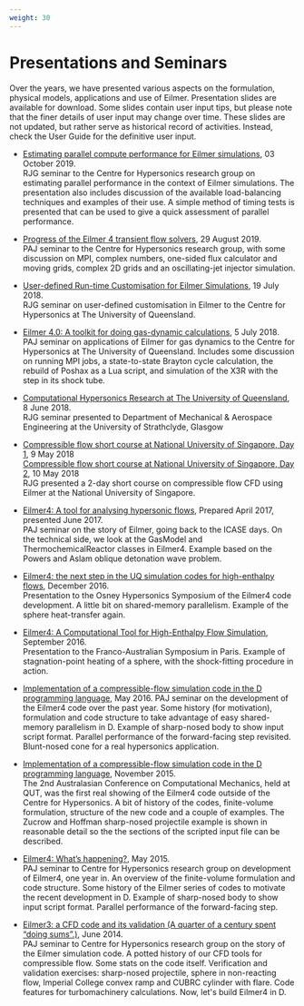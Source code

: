 ```yaml
---
weight: 30
---
```


# Presentations and Seminars

Over the years, we have presented various aspects on the formulation,
physical models, applications and use of Eilmer. Presentation slides
are available for download. Some slides contain user input tips, but please note
that the finer details of user input may change over time.
These slides are not updated, but rather serve as historical record of activities.
Instead, check the User Guide for the definitive user input.

- [Estimating parallel compute performance for Eilmer simulations](/pdfs/cfh-seminar-oct-2019.pdf), 03 October 2019.  
  RJG seminar to the Centre for Hypersonics research group on estimating
  parallel performance in the context of Eilmer simulations.
  The presentation also includes discussion of the available
  load-balancing techniques and examples of their use.
  A simple method of timing tests is presented that can be used
  to give a quick assessment of parallel performance.

- [Progress of the Eilmer 4 transient flow solvers](/pdfs/eilmer-talk-pj-aug-2019.pdf), 29 August 2019.  
  PAJ seminar to the Centre for Hypersonics research group, with some discussion on MPI, complex numbers,
  one-sided flux calculator and moving grids,
  complex 2D grids and an oscillating-jet injector simulation.
  
- [User-defined Run-time Customisation for Eilmer Simulations](/pdfs/cfh-seminar-jul-2018.pdf), 19 July 2018.    
  RJG seminar on user-defined customisation in Eilmer to the Centre for Hypersonics at The University of Queensland.

- [Eilmer 4.0: A toolkit for doing gas-dynamic calculations](/pdfs/eilmer-talk-pj-july-2018.pdf), 5 July 2018.  
  PAJ seminar on applications of Eilmer for gas dynamics to the Centre for Hypersonics at The University of Queensland.
  Includes some discussion on running MPI jobs, a state-to-state Brayton cycle calculation,
  the rebuild of Poshax as a Lua script,
  and simulation of the X3R with the step in its shock tube.

- [Computational Hypersonics Research at The University of Queensland](/pdfs/rjg-seminar-strathclyde-2018-06-08.pdf), 8 June 2018.  
  RJG seminar presented to Department of Mechanical & Aerospace Engineering at the University of Strathclyde, Glasgow

- [Compressible flow short course at National University of Singapore, Day 1](/pdfs/nus-short-course-on-eilmer-day-1.pdf), 9 May 2018  
  [Compressible flow short course at National University of Singapore, Day 2](/pdfs/nus-short-course-on-eilmer-day-2.pdf), 10 May 2018  
  RJG presented a 2-day short course on compressible flow CFD using Eilmer at the National University of Singapore.

- [Eilmer4: A tool for analysing hypersonic flows](/pdfs/eilmer4-talk-pj-april-2017.pdf), Prepared April 2017, presented June 2017.  
  PAJ seminar on the story of Eilmer, going back to the ICASE days.
  On the technical side, we look at the GasModel and ThermochemicalReactor classes in Eilmer4.
  Example based on the Powers and Aslam oblique detonation wave problem.

- [Eilmer4: the next step in the UQ simulation codes for high-enthalpy flows](/pdfs/eilmer4-talk-pj-dec-2016.pdf), December 2016.  
  Presentation to the Osney Hypersonics Symposium of the Eilmer4 code development.
  A little bit on shared-memory parallelism.
  Example of the sphere heat-transfer again.
  
- [Eilmer4: A Computational Tool for High-Enthalpy Flow Simulation](/pdfs/eilmer4-talk-pj-sep-2016.pdf), September 2016.  
  Presentation to the Franco-Australian Symposium in Paris.
  Example of stagnation-point heating of a sphere, with the shock-fitting procedure in action.

- [Implementation of a compressible-flow simulation code in the D programming language](/pdfs/eilmer4-talk-pj-may-2016.pdf), May 2016.
  PAJ seminar on the development of the Eilmer4 code over the past year.
  Some history (for motivation), formulation and code structure to take advantage of easy shared-memory parallelism in D.
  Example of sharp-nosed body to show input script format.
  Parallel performance of the forward-facing step revisited.
  Blunt-nosed cone for a real hypersonics application.

- [Implementation of a compressible-flow simulation code in the D programming language](/pdfs/eilmer4-talk-nov-2015.pdf), November 2015.  
  The 2nd Australasian Conference on Computational Mechanics, held at QUT,
  was the first real showing of the Eilmer4 code outside of the Centre for Hypersonics.
  A bit of history of the codes, finite-volume formulation, structure of the new code and a couple of examples.
  The Zucrow and Hoffman sharp-nosed projectile example is shown in reasonable detail
  so the the sections of the scripted input file can be described.

- [Eilmer4: What’s happening?](/pdfs/eilmer4-talk-may-2015.pdf), May 2015.  
  PAJ seminar to Centre for Hypersonics research group on development of Eilmer4, one year in.
  An overview of the finite-volume formulation and code structure.
  Some history of the Eilmer series of codes to motivate the recent development in D.
  Example of sharp-nosed body to show input script format.
  Parallel performance of the forward-facing step.

- [Eilmer3: a CFD code and its validation (A quarter of a century spent “doing sums”.)](/pdfs/eilmer3-talk-june-2014.pdf), June 2014.  
  PAJ seminar to Centre for Hypersonics research group on the story of the Eilmer simulation code.
  A potted history of our CFD tools for compressible flow.
  Some stats on the code itself.
  Verification and validation exercises: sharp-nosed projectile, sphere in non-reacting flow,
  Imperial College convex ramp and CUBRC cylinder with flare.
  Code features for turbomachinery calculations.
  Now, let's build Eilmer4 in D.

